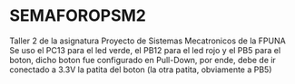# SEMAFOROPSM2
Taller 2 de la asignatura Proyecto de Sistemas Mecatronicos de la FPUNA
Se uso el PC13 para el led verde, el PB12 para el led rojo y el PB5 para el boton, dicho boton fue configurado en Pull-Down, por ende, debe de ir conectado a 3.3V la patita del boton (la otra patita, obviamente a PB5)

